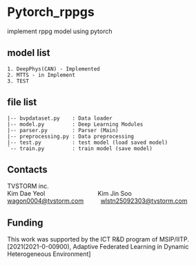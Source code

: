 # Pytorch_rppgs
implement rppg model  using pytorch
## model list
~~~
1. DeepPhys(CAN) - Implemented
2. MTTS - in Implement
3. TEST 
~~~

## file list
~~~
|-- bvpdataset.py    : Data loader
|-- model.py         : Deep Learning Modules
|-- parser.py        : Parser (Main)
|-- preprocessing.py : Data preprocessing
|-- test.py          : test model (load saved model)
`-- train.py         : train model (save model)
~~~
## Contacts
TVSTORM inc.\
Kim Dae Yeol &nbsp;&nbsp;&nbsp;&nbsp;&nbsp;&nbsp;&nbsp;&nbsp;&nbsp;&nbsp;&nbsp;&nbsp;&nbsp;&nbsp;&nbsp;&nbsp;&nbsp;&nbsp;&nbsp;&nbsp;&nbsp;&nbsp;&nbsp;&nbsp;&nbsp;&nbsp;&nbsp;&nbsp;&nbsp;&nbsp;Kim Jin Soo\
wagon0004@tvstorm.com &nbsp;&nbsp;&nbsp;&nbsp;&nbsp;&nbsp;&nbsp;&nbsp;&nbsp;wlstn25092303@tvstorm.com

## Funding
 This work was supported by the ICT R&D program of MSIP/IITP. [2021(2021-0-00900), Adaptive Federated Learning in Dynamic Heterogeneous Environment]
